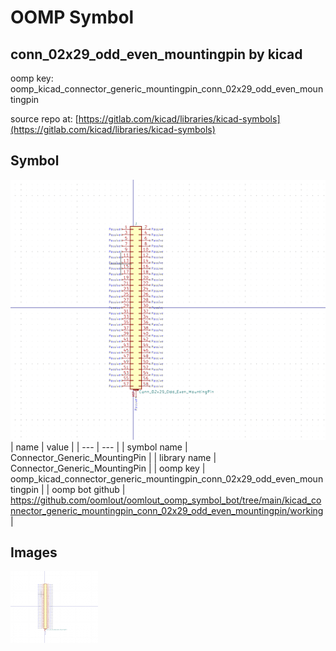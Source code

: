 # OOMP Symbol  
## conn_02x29_odd_even_mountingpin  by kicad  
  
oomp key: oomp_kicad_connector_generic_mountingpin_conn_02x29_odd_even_mountingpin  
  
source repo at: [https://gitlab.com/kicad/libraries/kicad-symbols](https://gitlab.com/kicad/libraries/kicad-symbols)  
## Symbol  
  
[![working.png](working_600.png)](working.png)  
| name | value | 
| --- | --- | 
| symbol name | Connector_Generic_MountingPin | 
| library name | Connector_Generic_MountingPin | 
| oomp key | oomp_kicad_connector_generic_mountingpin_conn_02x29_odd_even_mountingpin | 
| oomp bot github | https://github.com/oomlout/oomlout_oomp_symbol_bot/tree/main/kicad_connector_generic_mountingpin_conn_02x29_odd_even_mountingpin/working | 
## Images  
  
[![working.png](working_140.png)](working.png)  
